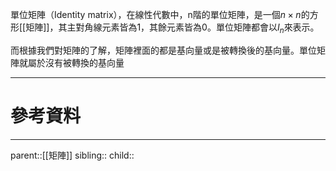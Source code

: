 單位矩陣（Identity matrix），在線性代數中，n階的單位矩陣，是一個$n\times n$的方形[[矩陣]]，其主對角線元素皆為1，其餘元素皆為0。單位矩陣都會以$I_n$來表示。

而根據我們對矩陣的了解，矩陣裡面的都是基向量或是被轉換後的基向量。單位矩陣就屬於沒有被轉換的基向量
- - -
# 參考資料

- - -
parent::[[矩陣]]
sibling::
child::